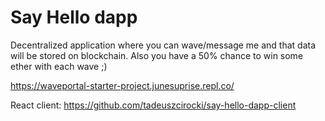 # Say Hello dapp
Decentralized application where you can wave/message me and that data will be stored on blockchain.
Also you have a 50% chance to win some ether with each wave ;)

https://waveportal-starter-project.junesuprise.repl.co/

React client: https://github.com/tadeuszcirocki/say-hello-dapp-client
